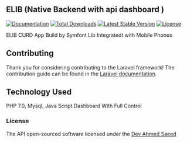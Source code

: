## ELIB (Native Backend with api dashboard )

[![Documentation ](https://travis-ci.org/laravel/framework.svg)]( https://documenter.getpostman.com/view/2031556/party-live/6fct11D)
[![Total Downloads](https://poser.pugx.org/laravel/framework/d/total.svg)](https://github.com/yahongie2014/Party-Backend/archive/master.zip)
[![Latest Stable Version](https://poser.pugx.org/laravel/framework/v/stable.svg)](https://packagist.org/packages/laravel/framework)
[![License](https://poser.pugx.org/laravel/framework/license.svg)](https://packagist.org/packages/laravel/framework)

ELIB CURD App  Build by Symfont Lib Integratedt with Mobile Phones 

## Contributing

Thank you for considering contributing to the Laravel framework! The contribution guide can be found in the [Laravel documentation](http://laravel.com/docs/contributions).

## Technology Used
PHP 7.0,
Mysql,
Java Script
Dashboard With Full Control

### License

The API open-sourced software licensed under the [Dev Ahmed Saeed](https://www.linkedin.com/in/devahmedsaeed/)
